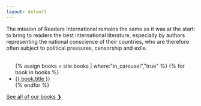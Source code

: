 ```yaml
---
layout: default
---
```

The mission of Readers International remains the same as it was at the start: to bring to readers the best international literature, especially by authors representing the national conscience of their countries, who are therefore often subject to political pressures, censorship and exile.
<br><br>
<section>
  <div class="js-Carousel" id="carousel">
    <ul>
    {% assign books = site.books | where:"in_carousel","true" %}
    {% for book in books %}
      <li style="background-image: url({{ book.cover }}); background-position: center {{ book.carousel_y }};">
        <a href="{{ book.permalink }}">
          <div class="carousel-title">{{ book.title }}</div>
        </a>
      </li>
    {% endfor %}
    </ul>
  </div>
</section>
<div class="our-books">
  <a href="./books">See all of our books ❯</a>
</div>
